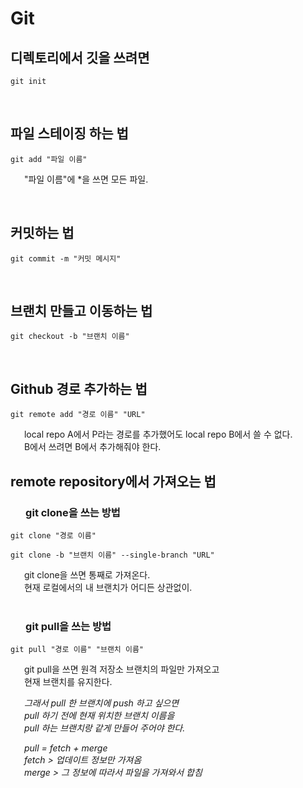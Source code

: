 # __Git__

## 디렉토리에서 깃을 쓰려면   
```git
git init
```
<br/>

## 파일 스테이징 하는 법   
```git
git add "파일 이름"
```
&ensp; &ensp; 
"파일 이름"에 *을 쓰면 모든 파일.

<br/>

## 커밋하는 법   
```git
git commit -m "커밋 메시지"
```
<br/>

## 브랜치 만들고 이동하는 법   
```git
git checkout -b "브랜치 이름"
```
<br/>

## Github 경로 추가하는 법   
```git
git remote add "경로 이름" "URL"
```
&ensp; &ensp; local repo A에서 P라는 경로를 추가했어도 local repo B에서 쓸 수 없다.    
&ensp; &ensp; B에서 쓰려면 B에서 추가해줘야 한다.

## remote repository에서 가져오는 법
### &ensp; &ensp; git clone을 쓰는 방법
```git
git clone "경로 이름"

git clone -b "브랜치 이름" --single-branch "URL"
```
&ensp; &ensp; git clone을 쓰면 통째로 가져온다.   
&ensp; &ensp; 현재 로컬에서의 내 브랜치가 어디든 상관없이.   
<br/>

### &ensp; &ensp; git pull을 쓰는 방법
```git
git pull "경로 이름" "브랜치 이름"
```
&ensp; &ensp; git pull을 쓰면 원격 저장소 브랜치의 파일만 가져오고   
&ensp; &ensp; 현재 브랜치를 유지한다.   

&ensp; &ensp; *그래서 pull 한 브랜치에 push 하고 싶으면   
&ensp; &ensp; pull 하기 전에 현재 위치한 브랜치 이름을   
&ensp; &ensp; pull 하는 브랜치랑 같게 만들어 주어야 한다.*

&ensp; &ensp; *pull = fetch + merge   
&ensp; &ensp; fetch > 업데이트 정보만 가져옴   
&ensp; &ensp; merge > 그 정보에 따라서 파일을 가져와서 합침*